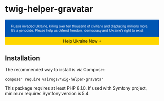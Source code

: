 # twig-helper-gravatar

[![Stand With Ukraine](https://raw.githubusercontent.com/vshymanskyy/StandWithUkraine/main/banner2-direct.svg)](https://vshymanskyy.github.io/StandWithUkraine)

Installation
------------

The recommended way to install is via Composer:

```
composer require vairogs/twig-helper-gravatar
```

This package requires at least PHP 8.1.0. If used with Symfony project, minimum required Symfony version is 5.4
